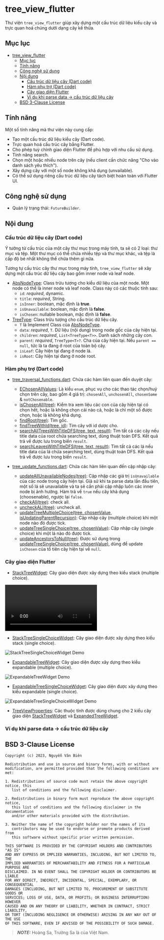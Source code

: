 # tree_view_flutter

Thư viện `tree_view_flutter` giúp xây dựng một cấu trúc dữ liệu kiểu cây và trực quan hoá chúng dưới dạng cây kế thừa.
## Mục lục

- [tree\_view\_flutter](#tree_view_flutter)
  - [Mục lục](#mục-lục)
  - [Tính năng](#tính-năng)
  - [Công nghệ sử dụng](#công-nghệ-sử-dụng)
  - [Nội dung](#nội-dung)
    - [Cấu trúc dữ liệu cây (Dart code)](#cấu-trúc-dữ-liệu-cây-dart-code)
    - [Hàm phụ trợ (Dart code)](#hàm-phụ-trợ-dart-code)
    - [Cây giao diện Flutter](#cây-giao-diện-flutter)
    - [Ví dụ khi parse data -\> cấu trúc dữ liệu cây](#ví-dụ-khi-parse-data---cấu-trúc-dữ-liệu-cây)
  - [BSD 3-Clause License](#bsd-3-clause-license)

## Tính năng

Một số tính năng mà thư viện này cung cấp:

- Tạo một cấu trúc dữ liệu kiểu cây (Dart code).
- Trực quan hoá cấu trúc cây bằng Flutter.
- Cho phép tuỳ chỉnh giao diện Flutter để phù hợp với nhu cầu sử dụng.
- Tính năng search.
- Chọn một hoặc nhiều node trên cây (nếu client cần chức năng "Cho vào danh sách yêu thích").
- Xây dựng cây với một số node không khả dụng (unvailable).
- Có thể sử dụng riêng cấu trúc dữ liệu cây tách biệt hoàn toàn với Flutter UI.

## Công nghệ sử dụng

- Quản lý trạng thái: `FutureBuilder`.

## Nội dung

### Cấu trúc dữ liệu cây (Dart code)

Ý tưởng từ cấu trúc của một cây thư mục trong máy tính, ta sẽ có 2 loại: thư mục và tệp. Một thư mục có thể chứa nhiều tệp và thư mục khác, và tệp là cấp độ bé nhất không thể chứa thêm gì nữa.

Tương tự cấu trúc cây thư mục trong máy tính, `tree_view_flutter` sẽ xây dựng một cấu trúc dữ liệu cây bao gồm inner node và leaf node.

- [AbsNodeType](lib/models/abstract_node_type.dart): Class trừu tượng cho kiểu dữ liệu của một node. Một node có thể là inner node và leaf node. Class này có các thuộc tính sau:
	- `id`: _required_, dynamic.
    - `title`: _required_, String.
    - `isInner`:  boolean, mặc định là **true**.
    - `isUnavailable`:  boolean, mặc định là **false**.
    - `isChosen`: nullable boolean, mặc định là **false**.
- [TreeType<T extends AbsNodeType>](lib/models/tree_type.dart): Class trừu tượng cho cấu trúc dữ liệu cây.
	- `T` là Implement Class của [AbsNodeType](lib/models/abstract_node_type.dart).
    - `data`: _required_, `T`. Dữ liệu (nội dung) trong node gốc của cây hiện tại.
    - `children`: _required_, `List<TreeType<T>>`. Danh sách những cây con.
    - `parent`: _required_, `TreeType<T>?`. Cha của cây hiện tại. Nếu `parent == null`, tức là ta đang ở root của toàn bộ cây.
    - `isLeaf`: Cây hiện tại đang ở node lá.
    - `isRoot`: Cây hiện tại đang ở node root.

### Hàm phụ trợ (Dart code)

- [tree_traversal_functions.dart](lib/functions/tree_traversal_functions.dart): Chứa các hàm liên quan đến duyệt cây:

    - [EChosenAllValues](lib/functions/tree_traversal_functions.dart#L4): Là kiểu `enum`, phục vụ cho các thao tác chọn/huỷ chọn trên cây, bao gồm 4 giá trị: `chosenAll`, `unchosenAll`, `chosenSome` & `notChosenable`.
    - [isChosenAll(tree)](lib/functions/tree_traversal_functions.dart#L7): Kiểm tra xem liệu các con của cây hiện tại có chọn hết, hoặc là không chọn cái nào cả, hoặc là chỉ một số được chọn, hoặc là không khả dụng.
    - [findRoot(tree)](lib/functions/tree_traversal_functions.dart#L69): Tìm gốc.
    - [findTreeWithId(tree, id)](lib/functions/tree_traversal_functions.dart#L74): Tìm cây với id dược cho.
    - [searchAllTreesWithTitleDFS(tree, text, result)](lib/functions/tree_traversal_functions.dart#L89): Tìm tất cả các cây nếu title data của root chứa searching text, dùng thuật toán DFS. Kết quả trả về được lưu trong biến `result`.
    - [searchLeavesWithTitleDFS(tree, text, result)](lib/functions/tree_traversal_functions.dart#L101): Tìm tất cả các lá nếu title data của lá chứa searching text, dùng thuật toán DFS. Kết quả trả về được lưu trong biến `result`.

- [tree_update_functions.dart](lib/functions/tree_update_functions.dart): Chứa các hàm liên quan đến cập nhập cây:

    - [updateAllUnavailableNodes(tree)](lib/functions/tree_update_functions.dart#L17): Cập nhập các giá trị `isUnavailable` của các node trong cây hiện tại. Giả sử khi ta parse data lần đầu tiên, một số lá sẽ unavailable và ta sẽ cần phải cập nhập luôn các inner node bị ảnh hưởng. Hàm trả về `true` nếu cây khả dụng (choosenable), ngược lại `false`.
    - [checkAll(tree)](lib/functions/tree_update_functions.dart#L34): check all.
    - [uncheckALl(tree)](lib/functions/tree_update_functions.dart#L46): uncheck all.
    - [updateTreeMultipleChoice(tree, chosenValue, isUpdatingParentRecursion)](lib/functions/tree_update_functions.dart#L62): Cập nhập cây (multiple choice) khi một node nào đó được tick.
    - [updateTreeSingleChoice(tree, chosenValue)](lib/functions/tree_update_functions.dart#L105): Cập nhập cây (single choice) khi một lá nào đó được tick.
    - [updateAncestorsToNull(tree)](lib/functions/tree_update_functions.dart#L129): Được sử dụng trong [updateTreeSingleChoice(tree, chosenValue)](lib/functions/tree_update_functions.dart#L105), dùng để update `isChosen` của tổ tiên cây hiện tại về `null`.

### Cây giao diện Flutter

- [StackTreeWidget](lib/widgets/stack_tree_widget.dart): Cây giao diện được xây dựng theo kiểu stack (multiple choice).

![StackTreeWidget Demo](readme_files/stack_tree_widget.mp4)

- [StackTreeSingleChoiceWidget](lib/widgets/stack_tree_single_choice_widget.dart): Cây giao diện được xây dựng theo kiểu stack (single choice).

![StackTreeSingleChoiceWidget Demo](readme_files/stack_tree_single_choice_widget.gif)

- [ExpandableTreeWidget](lib/widgets/expandable_tree_widget.dart): Cây giao diện được xây dựng theo kiểu expandable (multiple choice).

![ExpandableTreeWidget Demo](readme_files/expandable_tree_widget.gif)

- [ExpandableTreeSingleChoiceWidget](expandable_tree_single_choice_widget.dart): Cây giao diện được xây dựng theo kiểu expandable (single choice).

![ExpandableTreeSingleChoiceWidget Demo](readme_files/expandable_tree_single_choice_widget.gif)

- [TreeViewProperties](lib/widgets/tree_view_properties.dart): Các thuộc tính được dùng chung cho 2 kiểu cây giao diện [StackTreeWidget](lib/widgets/stack_tree_widget.dart) và [ExpandedTreeWidget](lib/widgets/expandable_tree_widget.dart).

### Ví dụ khi parse data -> cấu trúc dữ liệu cây

## BSD 3-Clause License
```
Copyright (c) 2023, Nguyễn Văn Biên

Redistribution and use in source and binary forms, with or without
modification, are permitted provided that the following conditions are met:

1. Redistributions of source code must retain the above copyright notice, this
   list of conditions and the following disclaimer.

2. Redistributions in binary form must reproduce the above copyright notice,
   this list of conditions and the following disclaimer in the documentation
   and/or other materials provided with the distribution.

3. Neither the name of the copyright holder nor the names of its
   contributors may be used to endorse or promote products derived from
   this software without specific prior written permission.

THIS SOFTWARE IS PROVIDED BY THE COPYRIGHT HOLDERS AND CONTRIBUTORS "AS IS"
AND ANY EXPRESS OR IMPLIED WARRANTIES, INCLUDING, BUT NOT LIMITED TO, THE
IMPLIED WARRANTIES OF MERCHANTABILITY AND FITNESS FOR A PARTICULAR PURPOSE ARE
DISCLAIMED. IN NO EVENT SHALL THE COPYRIGHT HOLDER OR CONTRIBUTORS BE LIABLE
FOR ANY DIRECT, INDIRECT, INCIDENTAL, SPECIAL, EXEMPLARY, OR CONSEQUENTIAL
DAMAGES (INCLUDING, BUT NOT LIMITED TO, PROCUREMENT OF SUBSTITUTE GOODS OR
SERVICES; LOSS OF USE, DATA, OR PROFITS; OR BUSINESS INTERRUPTION) HOWEVER
CAUSED AND ON ANY THEORY OF LIABILITY, WHETHER IN CONTRACT, STRICT LIABILITY,
OR TORT (INCLUDING NEGLIGENCE OR OTHERWISE) ARISING IN ANY WAY OUT OF THE USE
OF THIS SOFTWARE, EVEN IF ADVISED OF THE POSSIBILITY OF SUCH DAMAGE.
```

> **_NOTE:_**  Hoàng Sa, Trường Sa là của Việt Nam.
